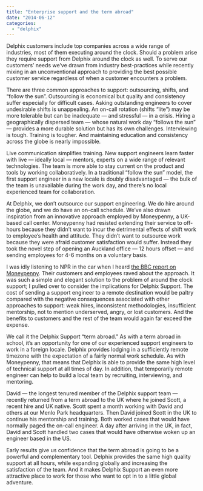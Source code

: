 ```yaml
---
title: "Enterprise support and the term abroad"
date: "2014-06-12"
categories: 
  - "delphix"
---
```


<!-- ![signs](images/signs.jpeg) -->

Delphix customers include top companies across a wide range of industries, most of them executing around the clock. Should a problem arise they require support from Delphix around the clock as well. To serve our customers’ needs we’ve drawn from industry best-practices while recently mixing in an unconventional approach to providing the best possible customer service regardless of when a customer encounters a problem.

There are three common approaches to support: outsourcing, shifts, and “follow the sun”. Outsourcing is economical but quality and consistency suffer especially for difficult cases. Asking outstanding engineers to cover undesirable shifts is unappealing. An on-call rotation (shifts “lite”) may be more tolerable but can be inadequate — and stressful — in a crisis. Hiring a geographically dispersed team — whose natural work day “follows the sun” — provides a more durable solution but has its own challenges. Interviewing is tough. Training is tougher. And maintaining education and consistency across the globe is nearly impossible.

Live communication simplifies training. New support engineers learn faster with live — ideally local — mentors, experts on a wide range of relevant technologies. The team is more able to stay current on the product and tools by working collaboratively. In a traditional “follow the sun” model, the first support engineer in a new locale is doubly disadvantaged — the bulk of the team is unavailable during the work day, and there’s no local experienced team for collaboration.

At Delphix, we don’t outsource our support engineering. We do hire around the globe, and we do have an on-call schedule. We’ve also drawn inspiration from an innovative approach employed by Moneypenny, a UK-based call center. Moneypenny had resisted extending their service to off-hours because they didn’t want to incur the detrimental effects of shift work to employee’s health and attitude. They didn’t want to outsource work because they were afraid customer satisfaction would suffer. Instead they took the novel step of opening an Auckland office — 12 hours offset — and sending employees for 4-6 months on a voluntary basis.

I was idly listening to NPR in the car when I heard [the BBC report on Moneypenny](http://www.bbc.com/news/uk-wales-north-east-wales-22370334). Their customers and employees raved about the approach. It was such a simple and elegant solution to the problem of around the clock support; I pulled over to consider the implications for Delphix Support. The cost of sending a support engineer to a remote destination would be paltry compared with the negative consequences associated with other approaches to support: weak hires, inconsistent methodologies, insufficient mentorship, not to mention underserved, angry, or lost customers. And the benefits to customers and the rest of the team would again far exceed the expense.

We call it the Delphix Support “term abroad.” As with a term abroad in school, it’s an opportunity for one of our experienced support engineers to work in a foreign locale. Delphix provides lodging in a sufficiently remote timezone with the expectation of a fairly normal work schedule. As with Moneypenny, that means that Delphix is able to provide the same high level of technical support at all times of day. In addition, that temporarily remote engineer can help to build a local team by recruiting, interviewing, and mentoring.

David — the longest tenured member of the Delphix support team — recently returned from a term abroad to the UK where he joined Scott, a recent hire and UK native. Scott spent a month working with David and others at our Menlo Park headquarters. Then David joined Scott in the UK to continue his mentorship and training. Both worked cases that would have normally paged the on-call engineer. A day after arriving in the UK, in fact, David and Scott handled two cases that would have otherwise woken up an engineer based in the US.

Early results give us confidence that the term abroad is going to be a powerful and complementary tool. Delphix provides the same high quality support at all hours, while expanding globally and increasing the satisfaction of the team. And it makes Delphix Support an even more attractive place to work for those who want to opt in to a little global adventure.
